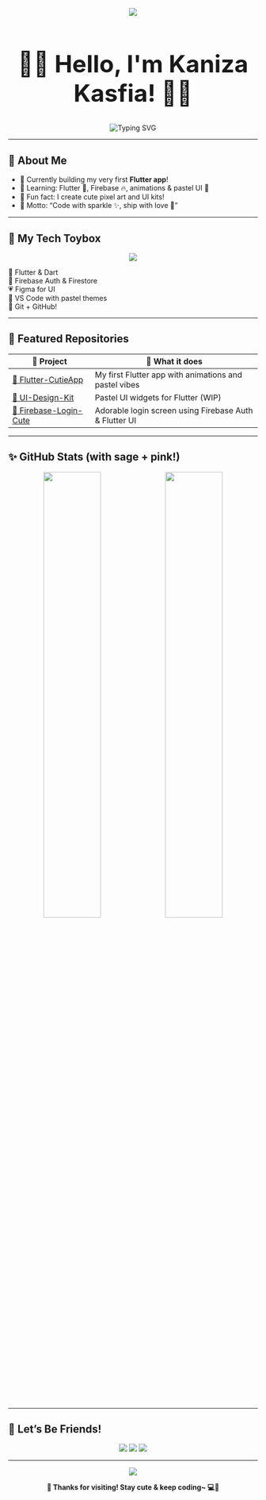 <!-- 🌿🌸 Cute Sage + Pink GitHub Profile Banner -->
<p align="center">
  <img src="https://capsule-render.vercel.app/api?type=waving&color=a8cbb7,ffc0cb&height=200&section=header&text=Welcome%20to%20My%20Cute%20GitHub!&fontSize=40&fontColor=ffffff&animation=fadeIn" />
</p>

<!-- 💖 Big Greeting -->
<h1 align="center" style="font-size: 48px;">💖🌸 Hello, I'm Kaniza Kasfia! 🌿💖</h1>

<p align="center">
  <img src="https://readme-typing-svg.demolab.com?font=Bubblegum+Sans&size=24&pause=1000&color=A8CBB7&center=true&vCenter=true&width=435&lines=Flutter+Developer+%F0%9F%8C%8A;Pixel+Art+Lover+%F0%9F%96%8C%EF%B8%8F;UI+Design+with+Pastel+Vibes+%F0%9F%92%9C;Let's+build+something+cute~+%F0%9F%A4%A9" alt="Typing SVG" />
</p>

---

## 🧁 About Me

- 🌼 Currently building my very first **Flutter app**!
- 🌷 Learning: Flutter 💙, Firebase 🔥, animations & pastel UI 🌈
- 🐣 Fun fact: I create cute pixel art and UI kits!
- 💌 Motto: “Code with sparkle ✨, ship with love 💖”

---

## 🎀 My Tech Toybox

<p align="center">
  <img src="https://skillicons.dev/icons?i=dart,flutter,firebase,figma,git,github,vscode&theme=light" />
</p>

🩵 Flutter & Dart  
💛 Firebase Auth & Firestore  
💗 Figma for UI  
💜 VS Code with pastel themes  
🧋 Git + GitHub!

---

## 🌸 Featured Repositories

| 🌟 Project | 💖 What it does |
|-----------|-----------------|
| [🌼 Flutter-CutieApp](https://github.com/YOUR_USERNAME/Flutter-CutieApp) | My first Flutter app with animations and pastel vibes |
| [🎨 UI-Design-Kit](https://github.com/YOUR_USERNAME/UI-Design-Kit) | Pastel UI widgets for Flutter (WIP) |
| [🌈 Firebase-Login-Cute](https://github.com/YOUR_USERNAME/Firebase-Login-Cute) | Adorable login screen using Firebase Auth & Flutter UI |

---

## ✨ GitHub Stats (with sage + pink!)

<p align="center">
  <img src="https://github-readme-stats.vercel.app/api?username=YOUR_USERNAME&show_icons=true&theme=vue-dark&icon_color=A8CBB7&title_color=A8CBB7" width="48%" />
  <img src="https://github-readme-stats.vercel.app/api/top-langs/?username=YOUR_USERNAME&layout=compact&theme=vue-dark&title_color=FFC0CB" width="48%" />
</p>

---

## 🌷 Let’s Be Friends!

<p align="center">
  <a href="https://yourportfolio.com"><img src="https://img.shields.io/badge/🧁%20Portfolio-a8cbb7?style=flat&logo=firefox&logoColor=white" /></a>
  <a href="https://linkedin.com/in/YOUR_USERNAME"><img src="https://img.shields.io/badge/🌸%20LinkedIn-ffc0cb?style=flat&logo=linkedin&logoColor=white" /></a>
  <a href="https://twitter.com/YOUR_USERNAME"><img src="https://img.shields.io/badge/🌿%20Twitter-a8cbb7?style=flat&logo=twitter&logoColor=white" /></a>
</p>

---

<p align="center">
  <img src="https://capsule-render.vercel.app/api?type=waving&color=ffc0cb,a8cbb7&height=100&section=footer" />
</p>

<p align="center"><b>🌟 Thanks for visiting! Stay cute & keep coding~ 💻🍓</b></p>

